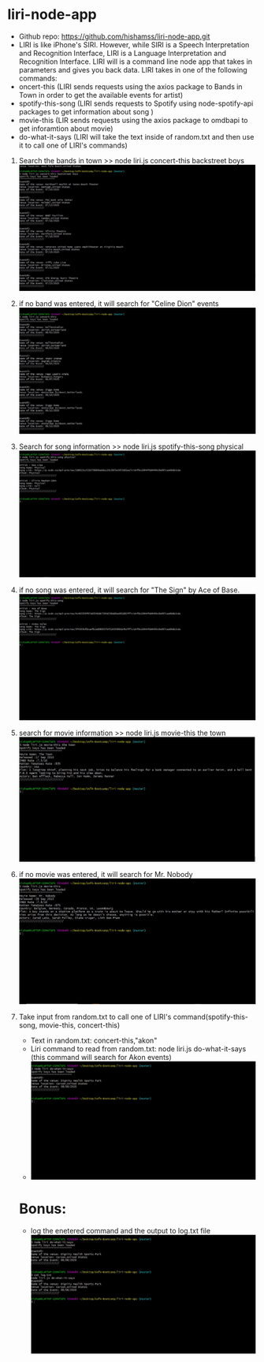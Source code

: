# liri-node-app

- Github repo: https://github.com/hishamss/liri-node-app.git
- LIRI is like iPhone's SIRI. However, while SIRI is a Speech Interpretation and Recognition Interface, LIRI is a Language Interpretation and Recognition Interface. LIRI will is a command line node app that takes in parameters and gives you back data. LIRI takes in one of the following commands:
- oncert-this (LIRI sends requests using the axios package to Bands in Town in order to get the available events for artist)
- spotify-this-song (LIRI sends requests to Spotify using node-spotify-api packages to get information about song )
- movie-this (LIR sends requests using the axios package to omdbapi to get inforamtion about movie)
- do-what-it-says (LIRI will take the text inside of random.txt and then use it to call one of LIRI's commands)

1. Search the bands in town >> node liri.js concert-this backstreet boys
   ![band in town](/ReadMeImages/step1.jpg)
2. if no band was entered, it will search for "Celine Dion" events
   ![band in town-default](/ReadMeImages/step2.jpg)
3. Search for song information >> node liri.js spotify-this-song physical
   ![search for song](/ReadMeImages/step3.jpg)
4. if no song was entered, it will search for "The Sign" by Ace of Base.
   ![search for song-default](/ReadMeImages/step4.jpg)
5. search for movie information >> node liri.js movie-this the town
   ![search for movie](/ReadMeImages/step5.jpg)
6. if no movie was entered, it will search for Mr. Nobody
   ![search for movie-default](/ReadMeImages/step6.jpg)
7. Take input from random.txt to call one of LIRI's command(spotify-this-song, movie-this, concert-this)

   - Text in random.txt: concert-this,"akon"
   - Liri command to read from random.txt: node liri.js do-what-it-says (this command will search for Akon events)
   - ![take input from random.txt](/ReadMeImages/step7.jpg)

   # Bonus:

   - log the enetered command and the output to log.txt file
     ![log out to log.txt](/ReadMeImages/step8.jpg)
